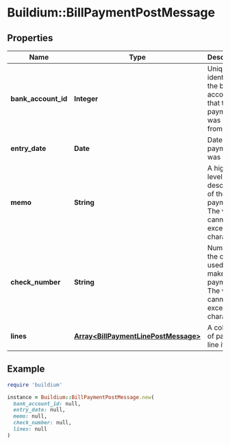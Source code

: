 # Buildium::BillPaymentPostMessage

## Properties

| Name | Type | Description | Notes |
| ---- | ---- | ----------- | ----- |
| **bank_account_id** | **Integer** | Unique identifier of the bank account that the payment was made from. |  |
| **entry_date** | **Date** | Date the payment was made. |  |
| **memo** | **String** | A high-level description of the payment. The value cannot exceed 240 characters. | [optional] |
| **check_number** | **String** | Number of the check used to make the payment. The value cannot exceed 30 characters. | [optional] |
| **lines** | [**Array&lt;BillPaymentLinePostMessage&gt;**](BillPaymentLinePostMessage.md) | A collection of payment line items. |  |

## Example

```ruby
require 'buildium'

instance = Buildium::BillPaymentPostMessage.new(
  bank_account_id: null,
  entry_date: null,
  memo: null,
  check_number: null,
  lines: null
)
```

